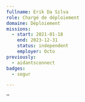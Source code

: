 ```yaml
---
fullname: Erik Da Silva
role: Chargé de déploiement
domaine: Déploiement
missions:
  - start: 2021-01-18
    end: 2023-12-31
    status: independent
    employer: Octo
previously:
  - aidantsconnect
badges:
  - segur

---
```

''
